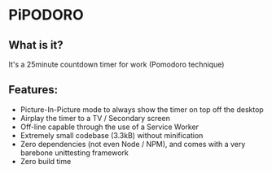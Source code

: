 # PiPODORO

## What is it? 
It's a 25minute countdown timer for work (Pomodoro technique)

## Features:
- Picture-In-Picture mode to always show the timer on top off the desktop
- Airplay the timer to a TV / Secondary screen
- Off-line capable through the use of a Service Worker
- Extremely small codebase (3.3kB) without minification
- Zero dependencies (not even Node / NPM), and comes with a very barebone unittesting framework  
 - Zero build time
